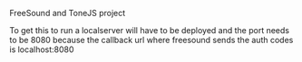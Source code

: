 FreeSound and ToneJS project

To get this to run a localserver will have to be deployed and the port needs to be 8080 because the callback url where freesound sends the auth codes is localhost:8080
